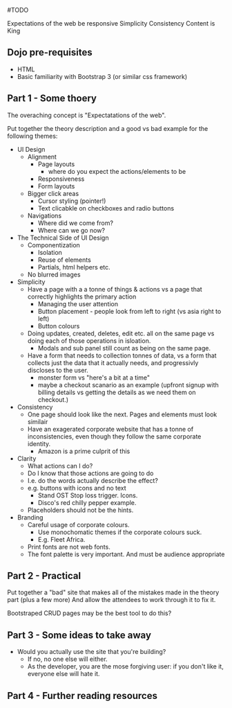 #TODO

Expectations of the web
    be responsive
Simplicity
Consistency
Content is King

## Dojo pre-requisites

* HTML
* Basic familiarity with Bootstrap 3 (or similar css framework)

## Part 1 - Some thoery

The overaching concept is "Expectatations of the web".

Put together the theory description and a good vs bad example for the following themes:

* UI Design
    * Alignment
        * Page layouts
            * where do you expect the actions/elements to be
        * Responsiveness
        * Form layouts
    * Bigger click areas
        * Cursor styling (pointer!)
        * Text clicabkle on checkboxes and radio buttons
    * Navigations
        * Where did we come from?
        * Where can we go now?
* The Technical Side of UI Design
    * Componentization
        * Isolation
        * Reuse of elements
        * Partials, html helpers etc.
    * No blurred images
* Simplicity
    * Have a page with a a tonne of things & actions vs a page that correctly highlights the primary action
        * Managing the user attention
        * Button placement - people look from left to right (vs asia right to left)
        * Button colours
    * Doing updates, created, deletes, edit etc. all on the same page vs doing each of those operations in isloation.
        * Modals and sub panel still count as being on the same page.
    * Have a form that needs to collection tonnes of data, vs a form that collects just the data that it actually needs, and progressivly discloses to the user.
        * monster form vs "here's a bit at a time"
        * maybe a checkout scanario as an example (upfront signup with billing details vs getting the details as we need them on checkout.)
* Consistency
    * One page should look like the next. Pages and elements must look similair
    * Have an exagerated corporate website that has a tonne of inconsistencies, even though they follow the same corporate identity.
        * Amazon is a prime culprit of this
* Clarity
    * What actions can I do?
    * Do I know that those actions are going to do
    * I.e. do the words actually describe the effect?
    * e.g. buttons with icons and no text
        * Stand OST Stop loss trigger. Icons.
        * Disco's red chilly pepper example.
    * Placeholders should not be the hints.
* Branding
    * Careful usage of corporate colours.
        * Use monochomatic themes if the corporate colours suck.
        * E.g. Fleet Africa.
    * Print fonts are not web fonts.
    * The font palette is very important. And must be audience appropriate

## Part 2 - Practical

Put together a "bad" site that makes all of the mistakes made in the theory part (plus a few more)
And allow the attendees to work through it to fix it.

Bootstraped CRUD pages may be the best tool to do this?

## Part 3 - Some ideas to take away

* Would you actually use the site that you're building?
    * If no, no one else will either.
    * As the developer, you are the mose forgiving user: if you don't like it, everyone else will hate it.

## Part 4 - Further reading resources